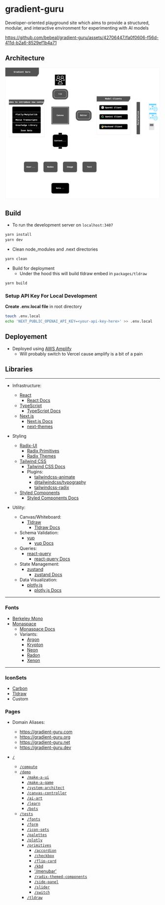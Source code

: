 # gradient-guru

Developer-oriented playground site which aims to provide a structured, modular, and interactive environment for experimenting with AI models

https://github.com/bebeal/gradient-guru/assets/42706447/fa0f0606-f56d-411d-b2a6-8529ef1b4a71

## Architecture

![gradient-guru-diagram](https://github.com/bebeal/gradient-guru/blob/main/assets/icons/GradientGuruArchitecture.svg)

## Build

* To run the development server on `localhost:3407`

```bash
yarn install
yarn dev
```

* Clean node_modules and .next directories

```bash
yarn clean
```

* Build for deployment
  * Under the hood this will build tldraw embed in `packages/tldraw`

```bash
yarn build
```

### Setup API Key For Local Development

**Create .env.local file** in root directory

```bash
touch .env.local
echo 'NEXT_PUBLIC_OPENAI_API_KEY=<your-api-key-here>' >> .env.local
```

## Deployement

* Deployed using [AWS Amplify](https://docs.aws.amazon.com/amplify/latest/userguide/welcome.html)
  * Will probably switch to Vercel cause amplify is a bit of a pain

## Libraries

---

* Infrastructure:
  * [React](https://github.com/facebook/react)
    * [React Docs](https://react.dev/)
  * [TypeScript](https://github.com/microsoft/TypeScript)
    * [TypeScript Docs](https://www.typescriptlang.org/docs/)
  * [Next.js](https://github.com/vercel/next.js/)
    * [Next.js Docs](https://nextjs.org/docs)
    * [next-themes](https://github.com/pacocoursey/next-themes)

* Styling
  * [Radix-UI](https://github.com/radix-ui)
    * [Radix Primitives](radix-ui.com/docs/primitives)
    * [Radix Themes](radix-ui.com/themes/docs)
  * [Tailwind CSS](https://github.com/tailwindlabs/tailwindcss)
    * [Tailwind CSS Docs](https://tailwindcss.com)
    * Plugins:
      * [tailwindcss-animate](https://github.com/jamiebuilds/tailwindcss-animate)
      * [@tailwindcss/typography](https://github.com/tailwindlabs/tailwindcss-typography)
      * [tailwindcss-radix](https://github.com/ecklf/tailwindcss-radix)
  * [Styled Components](https://github.com/styled-components)
    * [Styled Components Docs](https://styled-components.com/docs)

* Utility:
  * Canvas/Whiteboard:
    * [Tldraw](https://github.com/tldraw/tldraw)
      * [Tldraw Docs](https://tldraw.dev/docs)
  * Schema Validation:
    * [yup](https://github.com/jquense/yup)
      * [yup Docs](https://github.com/jquense/yup)
  * Queries:
    * [react-query](https://github.com/TanStack/query)
      * [react-query Docs](https://tanstack.com/query/v3/docs/react/overview)
  * State Management:
    * [zustand](https://github.com/pmndrs/zustand)
      * [zustand Docs](https://docs.pmnd.rs/zustand/getting-started/introduction)
  * Data Visualization:
    * [plotly.js](https://github.com/plotly/plotly.js)
      * [plotly.js Docs](https://plotly.com/javascript/)

---

### Fonts

* [Berkeley Mono](https://berkeleygraphics.com/typefaces/berkeley-mono/)
* [Monaspace](https://github.com/githubnext/monaspace)
  * [Monaspace Docs](https://monaspace.githubnext.com/)
  * Variants:
    * [Argon](https://github.com/githubnext/monaspace/blob/main/fonts/variable/MonaspaceArgonVarVF%5Bwght%2Cwdth%2Cslnt%5D.ttf)
    * [Krypton](https://github.com/githubnext/monaspace/blob/main/fonts/variable/MonaspaceKryptonVarVF%5Bwght%2Cwdth%2Cslnt%5D.ttf)
    * [Neon](https://github.com/githubnext/monaspace/blob/main/fonts/variable/MonaspaceNeonVarVF%5Bwght%2Cwdth%2Cslnt%5D.ttf)
    * [Radon](https://github.com/githubnext/monaspace/blob/main/fonts/variable/MonaspaceRadonVarVF%5Bwght%2Cwdth%2Cslnt%5D.ttf)
    * [Xenon](https://github.com/githubnext/monaspace/blob/main/fonts/variable/MonaspaceXenonVarVF%5Bwght%2Cwdth%2Cslnt%5D.ttf)

---

### IconSets

* [Carbon](https://github.com/carbon-design-system/carbon)
* [Tldraw](https://github.com/tldraw/tldraw)
* Custom

### Pages

* Domain Aliases:
  * https://gradient-guru.com
  * https://gradient-guru.org
  * https://gradient-guru.net
  * https://gradient-guru.dev

* [`/`](https://gradient-guru.com)
  * [`/compute`](https://gradient-guru.com/compute)
  * [`/demo`](https://gradient-guru.com/demo)
    * [`/make-a-ui`](https://gradient-guru.com/demo/make-a-ui)
    * [`/make-a-game`](https://gradient-guru.com/demo/make-a-game)
    * [`/system-architect`](https://gradient-guru.com/demo/system-architect)
    * [`/canvas-controller`](https://gradient-guru.com/demo/canvas-controller)
    * [`/ai-art`](https://gradient-guru.com/demo/ai-art)
    * [`/learn`](https://gradient-guru.com/demo/learn)
    * [`/bots`](https://gradient-guru.com/demo/bots)
  * [`/tests`](https://gradient-guru.com/tests)
    * [`/fonts`](https://gradient-guru.com/tests/fonts)
    * [`/form`](https://gradient-guru.com/tests/form)
    * [`/icon-sets`](https://gradient-guru.com/tests/icon-sets)
    * [`/palettes`](https://gradient-guru.com/tests/palettes)
    * [`/plotly`](https://gradient-guru.com/tests/plotly)
    * [`/primitives`](https://gradient-guru.com/tests/primitives)
      * [`/accordion`](https://gradient-guru.com/tests/primitives/accordion)
      * [`/checkbox`](https://gradient-guru.com/tests/primitives/checkbox)
      * [`/flip-card`](https://gradient-guru.com/tests/primitives/flip-card)
      * [`/kbd`](https://gradient-guru.com/tests/primitives/kbd)
      * ['/menubar'](https://gradient-guru.com/tests/primitives/menubar)
      * [`/radix-themed-components`](https://gradient-guru.com/tests/primitives/radix-themed-components)
      * [`/side-panel`](https://gradient-guru.com/tests/primitives/side-panel)
      * [`/slider`](https://gradient-guru.com/tests/primitives/slider)
      * [`/switch`](https://gradient-guru.com/tests/primitives/switch)
    * [`/tldraw`](https://gradient-guru.com/tests/tldraw)
